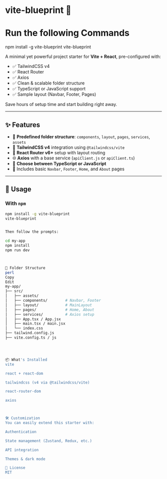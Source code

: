 # vite-blueprint 🚀

# Run the following Commands
npm install -g vite-blueprint
vite-blueprint

A minimal yet powerful project starter for **Vite + React**, pre-configured with:

- ✅ TailwindCSS v4
- ✅ React Router
- ✅ Axios
- ✅ Clean & scalable folder structure
- ✅ TypeScript or JavaScript support
- ✅ Sample layout (Navbar, Footer, Pages)

Save hours of setup time and start building right away.

---

## ✨ Features

- 📁 **Predefined folder structure**: `components`, `layout`, `pages`, `services`, `assets`
- 🎨 **TailwindCSS v4** integration using `@tailwindcss/vite`
- 🔁 **React Router v6+** setup with layout routing
- 🌐 **Axios** with a base service (`apiClient.js` or `apiClient.ts`)
- 🧠 **Choose between TypeScript or JavaScript**
- 🧩 Includes basic `Navbar`, `Footer`, `Home`, and `About` pages

---

## 🚀 Usage

### With `npm`

```bash
npm install -g vite-blueprint
vite-blueprint


Then follow the prompts:

cd my-app
npm install
npm run dev



🧱 Folder Structure
perl
Copy
Edit
my-app/
├── src/
│   ├── assets/
│   ├── components/        # Navbar, Footer
│   ├── layout/            # MainLayout
│   ├── pages/             # Home, About
│   ├── services/          # Axios setup
│   ├── App.tsx / App.jsx
│   ├── main.tsx / main.jsx
│   └── index.css
├── tailwind.config.js
├── vite.config.ts / js




📦 What's Installed
vite

react + react-dom

tailwindcss (v4 via @tailwindcss/vite)

react-router-dom

axios



🛠 Customization
You can easily extend this starter with:

Authentication

State management (Zustand, Redux, etc.)

API integration

Themes & dark mode

📄 License
MIT
